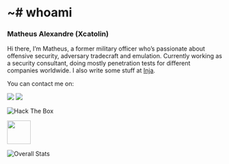 # ~# whoami

### Matheus Alexandre (Xcatolin)

Hi there, I’m Matheus, a former military officer who’s passionate about offensive security, adversary tradecraft and emulation. Currently working as a security consultant, doing mostly penetration tests for different companies worldwide. I also write some stuff at [Inja](https://xcatolin.github.io/injasec/).

You can contact me on:

[<img src="https://img.shields.io/badge/linkedin-%230077B5.svg?&style=for-the-badge&logo=linkedin&logoColor=white" />](https://www.linkedin.com/in/matheus-ab/) [<img src="https://img.shields.io/badge/twitter-%230077B5.svg?&style=for-the-badge&logo=twitter&logoColor=white" />](https://mobile.twitter.com/xcatolin)

<img src="http://www.hackthebox.eu/badge/image/129918" heigth=45 alt="Hack The Box"><br>

[<img src="https://i.imgur.com/vNlsFZf.png" height=55 />](https://tryhackme.com/p/NoScatolin)

![Overall Stats](https://github-readme-stats.vercel.app/api?username=xcatolin&count_private=true&show_icons=true&hide=contribs&theme=nord)
